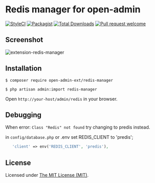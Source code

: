 Redis manager for open-admin
========================

[![StyleCI](https://styleci.io/repos/508859240/shield?branch=master)](https://styleci.io/repos/508859240)
[![Packagist](https://img.shields.io/github/license/open-admin-org/redis-manager.svg?style=flat-square&color=brightgreen)](https://packagist.org/packages/open-admin-ext/redis-manager)
[![Total Downloads](https://img.shields.io/packagist/dt/open-admin-ext/redis-manager.svg?style=flat-square)](https://packagist.org/packages/open-admin-ext/redis-manager)
[![Pull request welcome](https://img.shields.io/badge/pr-welcome-green.svg?style=flat-square)]()



## Screenshot

![extension-redis-manager](https://user-images.githubusercontent.com/86517067/176555243-be034c34-92b4-4b60-8f32-89dd0432be64.png)


## Installation

```
$ composer require open-admin-ext/redis-manager

$ php artisan admin:import redis-manager
```
Open `http://your-host/admin/redis` in your browser.

## Debugging
When error: `Class "Redis" not found` try changing to predis instead.

in `config/database.php` or .env set REDIS_CLIENT to 'predis';
```php
   'client' => env('REDIS_CLIENT', 'predis'),
```

License
------------
Licensed under [The MIT License (MIT)](LICENSE).
